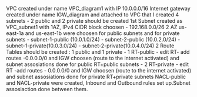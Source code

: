 VPC created under name VPC_diagram1 with IP 10.0.0.0/16
Internet gateway created under name IGW_diagram and attached to VPC that I created
4 subnets - 2 public and 2 private should be created
1st Subnet created as VPC_subnet1 with 1AZ, IPv4 CIDR block choosen - 192.168.0.0/26
2 AZ us-east-1a and us-east-1b were choosen for public subnets and for private subnets
    - subnet-1-public (10.0.1.0/24)
    - subnet-2-public (10.0.2.0/24)
    - subnet-1-private(10.0.3.0/24)
    - subnet-2-private(10.0.4.0/24)
  2 Route Tables should be created : 1 public and 1 private
    - 1 RT-public - edit RT- add routes -0.0.0.0/0 and IGW choosen (route to the internet activated) and subnet assosiations done for public RT+public subnets
    - 2 RT-private - edit RT -add routes - 0.0.0.0/0 and IGW choosen (route to the internet activated) and subnet assosiations done for private RT+private subnets
  NACL-public and NACL-private were created, Inbound and Outbound rules set up.Subnet assosiaction done between them.

  